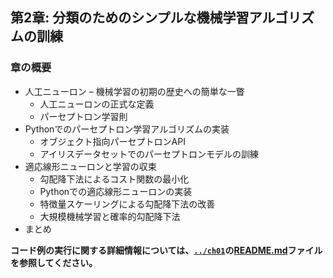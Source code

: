 ##  第2章: 分類のためのシンプルな機械学習アルゴリズムの訓練

### 章の概要

- 人工ニューロン – 機械学習の初期の歴史への簡単な一瞥
  - 人工ニューロンの正式な定義
  - パーセプトロン学習則
- Pythonでのパーセプトロン学習アルゴリズムの実装
  - オブジェクト指向パーセプトロンAPI
  - アイリスデータセットでのパーセプトロンモデルの訓練
- 適応線形ニューロンと学習の収束
  - 勾配降下法によるコスト関数の最小化
  - Pythonでの適応線形ニューロンの実装
  - 特徴量スケーリングによる勾配降下法の改善
  - 大規模機械学習と確率的勾配降下法
- まとめ



**コード例の実行に関する詳細情報については、[`../ch01`](../ch01)の[README.md](../ch01/README.md)ファイルを参照してください。**

